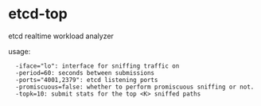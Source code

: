 # etcd-top
etcd realtime workload analyzer

usage:
```
  -iface="lo": interface for sniffing traffic on
  -period=60: seconds between submissions
  -ports="4001,2379": etcd listening ports
  -promiscuous=false: whether to perform promiscuous sniffing or not.
  -topk=10: submit stats for the top <K> sniffed paths
```
